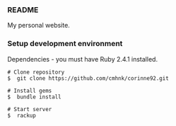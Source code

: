 ### README

My personal website.

### Setup development environment

Dependencies - you must have Ruby 2.4.1 installed.

```
# Clone repository
$  git clone https://github.com/cmhnk/corinne92.git

# Install gems
$  bundle install

# Start server
$  rackup
```